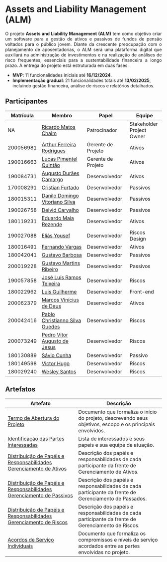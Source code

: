 # Assets and Liability Management (ALM)

<p align="justify">
    O projeto <strong>Assets and Liability Management (ALM)</strong> tem como objetivo criar um software para a gestão de ativos e passivos de fundos de pensão voltados para o público jovem. Diante da crescente preocupação com o planejamento de aposentadorias, o ALM será uma plataforma digital que auxiliará na administração de investimentos e na realização de análises de risco frequentes, essenciais para a sustentabilidade financeira a longo prazo. 
    A entrega do projeto está estruturada em duas fases: 
    <ul>
        <li><strong>MVP</strong>: 11 funcionalidades iniciais até <strong>16/12/2024</strong>.</li>
        <li><strong>Implementação gradual</strong>: 21 funcionalidades totais até <strong>13/02/2025</strong>, incluindo gestão financeira, análise de riscos e relatórios detalhados.</li>
    </ul>
</p>


## Participantes

| Matrícula | Membro                                 | Papel              | Equipe                         |
| --------- | -------------------------------------- | ------------------ | ------------------------------ |
| NA        | [Ricardo Matos Chaim][rmc]             | Patrocinador       | Stakeholder <br> Project Owner |
| 200056981 | [Arthur Ferreira Rodrigues][afr]       | Gerente de Projeto | Ativos                         |
| 190016663 | [Lucas Pimentel Quintão][lpq]          | Gerente de Projeto | Ativos                         |
| 190084731 | [Augusto Durães Camargo][adc]          | Desenvolvedor      | Ativos                         |
| 170008291 | [Cristian Furtado][cf]                 | Desenvolvedor      | Passivos                       |
| 180015311 | [Danilo Domingo Vitoriano Silva][ddvs] | Desenvolvedor      | Passivos                       |
| 190026758 | [Deivid Carvalho][dc]                  | Desenvolvedor      | Passivos                       |
| 180119231 | [Eduardo Maia Rezende][emr]            | Desenvolvedor      | Ativos                         |
| 190027088 | [Eliás Yousef][ey]                     | Desenvolvedor      | Riscos <br> Design             |
| 180016491 | [Fernando Vargas][fv]                  | Desenvolvedor      | Ativos                         |
| 180042041 | [Gustavo Barbosa][gb]                  | Desenvolvedor      | Passivos                       |
| 200019228 | [Gustavo Martins Ribeiro][gmr]         | Desenvolvedor      | Passivos                       |
| 190057858 | [José Luís Ramos Teixeira][jlrt]       | Desenvolvedor      | Riscos                         |
| 180022962 | [Luis Guilherme][lg]                   | Desenvolvedor      | Front-end                      |
| 200062379 | [Marcos Vinícius de Deus][mvd]         | Desenvolvedor      | Ativos                         |
| 200042416 | [Pablo Christianno Silva Guedes][pcsg] | Desenvolvedor      | Riscos                         |
| 200073249 | [Pedro Vitor Augusto de Jesus][pvaj]   | Desenvolvedor      | Riscos                         |
| 180130889 | [Sávio Cunha][sc]                      | Desenvolvedor      | Passivo                        |
| 180149598 | [Victor Hugo][vh]                      | Desenvolvedor      | Riscos                         |
| 180029240 | [Wesley Santos][ws]                    | Desenvolvedor      | Riscos                         |
  
## Artefatos

| Artefato                                                                                                      | Descrição                                                                                                    |
| ------------------------------------------------------------------------------------------------------------- | ------------------------------------------------------------------------------------------------------------ |
| [Termo de Abertura do Projeto](./artefatos/tap.md)                                                            | Documento que formaliza o início do projeto, descrevendo seus objetivos, escopo e os principais envolvidos.  |
| [Identificação das Partes Interessadas](#participantes)                                                       | Lista de interessados e seus papeis e sua equipe de atuação.                                                 |
| [Distribuição de Papéis e Responsabilidades Gerenciamento de Ativos](./artefatos/acordo-equipe_ativos.md)     | Descrição dos papéis e responsabilidades de cada participante da frente de Gerenciamento de Ativos.          |
| [Distribuição de Papéis e Responsabilidades Gerenciamento de Passivos](./artefatos/acordo-equipe_passivos.md) | Descrição dos papéis e responsabilidades de cada participante da frente de Gerenciamento de Passados.        |
| [Distribuição de Papéis e Responsabilidades Gerenciamento de Riscos](./artefatos/acordo-equipe_riscos.md)     | Descrição dos papéis e responsabilidades de cada participante da frente de Gerenciamento de Riscos.          |
| [Acordos de Serviço Individuais](./acordo-servico-individual/acordos-servico.md)                              | Documento que formaliza os compromissos e níveis de serviço acordados entre as partes envolvidas no projeto. |

[rmc]: http://lattes.cnpq.br/0716559775355685  
[afr]: https://github.com/ArthurFerreiraRodrigues
[lpq]: https://github.com/LucasPimentel123
[adc]: https://github.com/augustocrmg
[cf]: https://github.com/csafurtado
[ddvs]: https://github.com/danilow200
[dc]: https://github.com/deivid-a1
[emr]: https://github.com/eduardomr
[ey]: https://github.com/eliasyousef00
[fv]: https://github.com/SFernandoS
[gb]: https://github.com/brbsg
[gmr]: https://github.com/gustavomartins-github
[jlrt]: https://github.com/joseluis-rt
[lg]: https://github.com/luisgaboardi
[mvd]: https://github.com/Marcos574
[pcsg]: https://github.com/PabloChristianno
[pvaj]: https://github.com/Peedrooo
[rb]: https://github.com/RenatoBrittoAraujo
[sc]: https://github.com/savioc2
[vh]: https://github.com/8ifq3
[ws]: https://github.com/wesleysantos00